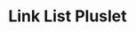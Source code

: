 ---
title: Link List Pluslet
tags: [pluslets]
keywords: pluslets
last_updated: Dec 2, 2016
summary: 
sidebar: sp4_sidebar
permalink: sp4_pluslet_link_list.html
folder: sp4
---